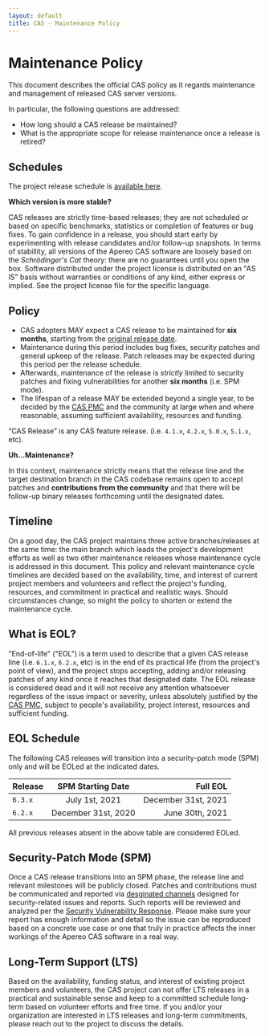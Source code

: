 ```yaml
---
layout: default
title: CAS - Maintenance Policy
---
```


# Maintenance Policy

This document describes the official CAS policy as it regards maintenance and management of released CAS server versions.

In particular, the following questions are addressed:

- How long should a CAS release be maintained?
- What is the appropriate scope for release maintenance once a release is retired?

## Schedules

The project release schedule is [available here](https://github.com/apereo/cas/milestones). 

<div class="alert alert-info"><strong>Which version is more stable?</strong><p>CAS releases are strictly time-based releases; they 
are not scheduled or based on specific benchmarks, statistics or completion of features or bug fixes. To gain confidence in a 
release, you should start early by experimenting with release candidates and/or follow-up snapshots.
In terms of stabillity, all versions of the Apereo CAS software are loosely based on the <i>Schrödinger's Cat</i> theory: there are no guarantees 
until you open the box. Software distributed under the project license is distributed on an "AS IS" basis without warranties or conditions 
of any kind, either express or implied. See the project license file for the specific language.
</p></div>

## Policy

- CAS adopters MAY expect a CAS release to be maintained for **six months**, starting from the [original release date](https://github.com/apereo/cas/releases).
- Maintenance during this period includes bug fixes, security patches and general upkeep of the release. Patch releases may be expected during this period per the release schedule.
- Afterwards, maintenance of the release is *strictly* limited to security patches and fixing vulnerabilities for another **six months** (i.e. SPM mode).
- The lifespan of a release MAY be extended beyond a single year, to be decided by the [CAS PMC](Project-Commitee.html) and the community at large when and where reasonable, assuming sufficient availability, resources and funding.

“CAS Release” is any CAS feature release. (i.e. `4.1.x`, `4.2.x`, `5.0.x`, `5.1.x`, etc).

<div class="alert alert-info"><strong>Uh...Maintenance?</strong><p>
In this context, maintenance strictly means that the release line and the target destination branch in the CAS codebase remains open to
  accept patches and <strong>contributions from the community</strong> and that there will be follow-up binary releases forthcoming until the designated dates. 
</p></div>

## Timeline

On a good day, the CAS project maintains three active branches/releases at the same time: the main branch which leads the project's development efforts as well as two other maintenance releases whose maintenance cycle is addressed in this document. This policy and relevant maintenance cycle timelines are decided based on the availability, time, and interest of current project members and volunteers and reflect the project's funding, resources, and commitment in practical and realistic ways. Should circumstances change, so might the policy to shorten or extend the maintenance cycle.

## What is EOL?

"End-of-life" ("EOL") is a term used to describe that a given CAS release line (i.e. `6.1.x`, `6.2.x`, etc) is in the end of its practical life (from the project's point of view), and the project stops accepting, adding and/or releasing patches of any kind once it reaches that designated date. The EOL release is considered dead and it will not receive any attention whatsoever regardless of the issue impact or severity, unless absolutely justified by the [CAS PMC](Project-Commitee.html), subject to people's availability, project interest, resources and sufficient funding.

## EOL Schedule

The following CAS releases will transition into a security-patch mode (SPM) only and will be EOLed at the indicated dates.

| Release        | SPM Starting Date    | Full EOL  |
| -------------- |:--------------------:| ----------------------:|
| `6.3.x`        | July 1st, 2021       | December 31st, 2021    |
| `6.2.x`        | December 31st, 2020  | June 30th, 2021        |


All previous releases absent in the above table are considered EOLed.

## Security-Patch Mode (SPM)

Once a CAS release transitions into an SPM phase, the release line and relevant milestones will be publicly closed. Patches and contributions must be communicated and reported via [desginated channels](/cas/Mailing-Lists.html) designed for security-related issues and reports. Such reports will be reviewed and analyzed per the [Security Vulnerability Response](/cas/developer/Sec-Vuln-Response.html). Please make sure your report has enough information and detail so the issue can be reproduced based on a concrete use case or one that truly in practice affects the inner workings of the Apereo CAS software in a real way. 

## Long-Term Support (LTS)

Based on the availability, funding status, and interest of existing project members and volunteers, the CAS project can not offer LTS releases in a practical and sustainable sense and keep to a committed schedule long-term based on volunteer efforts and free time. If you and/or your organization are interested in LTS releases and long-term commitments, please reach out to the project to discuss the details.
